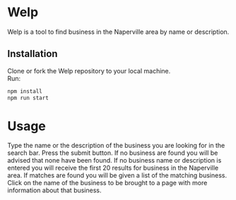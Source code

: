 # Welp

Welp is a tool to find business in the Naperville area by name or description.

## Installation

Clone or fork the Welp repository to your local machine.  
Run:

```bash
npm install
npm run start
```

# Usage

Type the name or the description of the business you are looking for in the search bar. Press the submit button. If no business are found you will be advised that none have been found. If no business name or description is entered you will receive the first 20 results for business in the Naperville area. If matches are found you will be given a list of the matching business. Click on the name of the business to be brought to a page with more information about that business.

